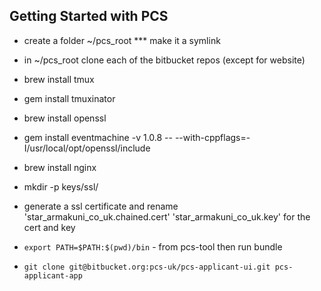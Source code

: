 ## Getting Started with PCS

- create a folder ~/pcs_root *** make it a symlink
- in ~/pcs_root clone each of the bitbucket repos (except for website)
- brew install tmux
- gem install tmuxinator
- brew install openssl
- gem install eventmachine -v 1.0.8 -- --with-cppflags=-I/usr/local/opt/openssl/include
- brew install nginx
- mkdir -p keys/ssl/
- generate a ssl certificate and rename 'star_armakuni_co_uk.chained.cert'
'star_armakuni_co_uk.key' for the cert and key



- `export PATH=$PATH:$(pwd)/bin` - from pcs-tool  then run bundle

- `git clone git@bitbucket.org:pcs-uk/pcs-applicant-ui.git pcs-applicant-app`
